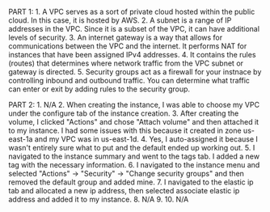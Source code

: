 PART 1:
    1. A VPC serves as a sort of private cloud hosted within the public cloud. In this case, it is hosted by AWS.
    2. A subnet is a range of IP addresses in the VPC. Since it is a subset of the VPC, it can have additional levels of security.
    3. An internet gateway is a way that allows for communications between the VPC and the internet. It performs NAT for instances that have been assigned IPv4 addresses.
    4. It contains the rules (routes) that determines where network traffic from the VPC subnet or gateway is directed.
    5. Security groups act as a firewall for your instnace by controlling inbound and outbound traffic. You can determine what traffic can enter or exit by adding rules to the security group.

PART 2:
    1. N/A
    2. When creating the instance, I was able to choose my VPC under the configure tab of the instance creation.
    3. After creating the volume, I clicked "Actions" and chose "Attach volume" and then attached it to my instance. I had some issues with this because it created in zone us-east-1a and my VPC was in us-east-1d.
    4. Yes, I auto-assigned it because I wasn't entirely sure what to put and the default ended up working out.
    5. I navigated to the instance summary and went to the tags tab. I added a new tag with the necessary information.
    6. I navigated to the instance menu and selected "Actions" -> "Security" -> "Change security groups" and then removed the default group and added mine.
    7. I navigated to the elastic ip tab and allocated a new ip address, then selected associate elastic ip address and added it to my instance.
    8. N/A
    9. 
    10. N/A